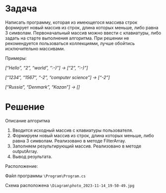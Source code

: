 # Задача
Написать программу, которая из имеющегося массива строк формирует новый массив из строк, длина которых меньше, либо равна 3 символам. Первоначальный массив можно ввести с клавиатуры, либо задать на старте выполнения алгоритма. При решении не рекомендуется пользоваться коллекциями, лучше обойтись исключительно массивами.

Примеры:

*[“Hello”, “2”, “world”, “:-)”] → [“2”, “:-)”]*

*[“1234”, “1567”, “-2”, “computer science”] → [“-2”]*

*[“Russia”, “Denmark”, “Kazan”] → []*

# Решение

Описание алгоритма

1. Вводится исходный массив с клавиатуры пользователя.
2. Формируем новый массив из строк, длина которых меньше, либо равна 3 символам. Реализовано в методе FilterArray.
3. Заполняем результирующий массив. Реализовано в методе outputArray.
4. Вывод результата.

Расположение:

Файл программы `\Program\Program.cs`

Схема расположена  `\Diagram\photo_2023-11-14_19-50-49.jpg`